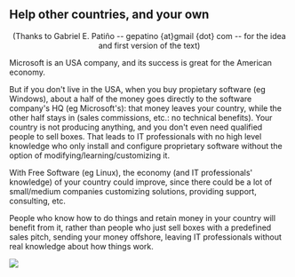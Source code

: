 

<div id="corps">

<h2>Help other countries, and your own</h2>

<center>(Thanks to Gabriel E. Patiño -- gepatino {at}gmail {dot} com -- 
for the idea and first version of the text) </center>

Microsoft is an USA company, and its success is great for the 
American economy.

But if you don't live in the USA, when you buy propietary software 
(eg Windows), about a half of the money goes directly to the software 
company's HQ (eg Microsoft's): that money leaves your country, while the 
other half stays in (sales commissions, etc.: no technical benefits). 
Your country is not producing anything, and you don't even need 
qualified people to sell boxes. That leads to IT professionals with no 
high level knowledge who only install and configure proprietary software 
without the option of modifying/learning/customizing it.

With Free Software (eg Linux), the economy (and IT professionals' 
knowledge) of your country could improve, since there could be a lot of 
small/medium companies customizing solutions, providing support, 
consulting, etc.

People who know how to do things and retain money in your country 
will benefit from it, rather than people who just sell boxes with a 
predefined sales pitch, sending your money offshore, leaving IT professionals 
without real knowledge about how things work.

<img src="Images/earth.png" />

</div>


